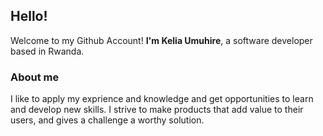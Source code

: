 ## Hello!

Welcome to my Github Account! **I'm Kelia Umuhire**, a software developer based in Rwanda.  

### About me

I like to apply my exprience and knowledge and get opportunities to learn and develop new skills. I strive to make products that add value to their users, and gives a challenge a worthy solution.

